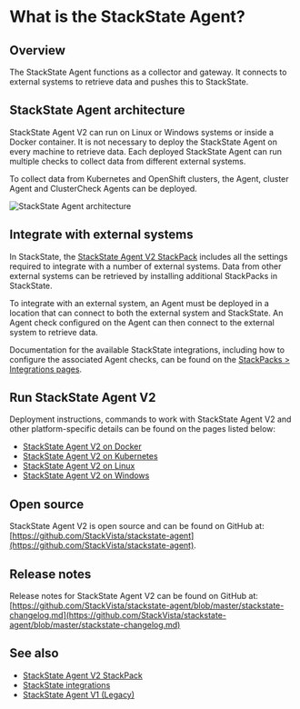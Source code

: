 # What is the StackState Agent?

## Overview

The StackState Agent functions as a collector and gateway. It connects to external systems to retrieve data and pushes this to StackState.

## StackState Agent architecture

StackState Agent V2 can run on Linux or Windows systems or inside a Docker container. It is not necessary to deploy the StackState Agent on every machine to retrieve data. Each deployed StackState Agent can run multiple checks to collect data from different external systems.

To collect data from Kubernetes and OpenShift clusters, the Agent, cluster Agent and ClusterCheck Agents can be deployed.

![StackState Agent architecture](/.gitbook/assets/stackstate-agent.png)

## Integrate with external systems

In StackState, the [StackState Agent V2 StackPack](/stackpacks/integrations/agent.md) includes all the settings required to integrate with a number of external systems. Data from other external systems can be retrieved by installing additional StackPacks in StackState. 

To integrate with an external system, an Agent must be deployed in a location that can connect to both the external system and StackState. An Agent check  configured on the Agent can then connect to the external system to retrieve data. 

Documentation for the available StackState integrations, including how to configure the associated Agent checks, can be found on the [StackPacks > Integrations pages](/stackpacks/integrations/).

## Run StackState Agent V2

Deployment instructions, commands to work with StackState Agent V2 and other platform-specific details can be found on the pages listed below:

- [StackState Agent V2 on Docker](/setup/agent/docker.md)
- [StackState Agent V2 on Kubernetes](/setup/agent/kubernetes.md)
- [StackState Agent V2 on Linux](/setup/agent/linux.md)
- [StackState Agent V2 on Windows](/setup/agent/windows.md)

## Open source

StackState Agent V2 is open source and can be found on GitHub at: [https://github.com/StackVista/stackstate-agent](https://github.com/StackVista/stackstate-agent).

## Release notes

Release notes for StackState Agent V2 can be found on GitHub at: [https://github.com/StackVista/stackstate-agent/blob/master/stackstate-changelog.md](https://github.com/StackVista/stackstate-agent/blob/master/stackstate-changelog.md)

## See also

* [StackState Agent V2 StackPack](/stackpacks/integrations/agent.md)
* [StackState integrations](/stackpacks/integrations/)
* [StackState Agent V1 (Legacy)](/setup/agent/agent-v1.md)